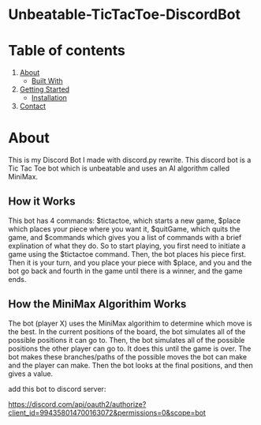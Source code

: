 # Unbeatable-TicTacToe-DiscordBot 

# Table of contents
1. [About](#about)
    * [Built With](#builtwith)
2. [Getting Started](#gettingstarted)
    * [Installation](#installation) 
3. [Contact](#contact)

# About <a name="about"></a>
This is my Discord Bot I made with discord.py rewrite. This discord bot is a Tic Tac Toe bot which is unbeatable and uses an AI algorithm called MiniMax.

## How it Works
This bot has 4 commands: $tictactoe, which starts a new game, $place which places your piece where you want it, $quitGame, which quits the game, and $commands which gives you a list of commands with a brief explination of what they do. So to start playing, you first need to initiate a game using the $tictactoe command. Then, the bot places his piece first. Then it is your turn, and you place your piece with $place, and you and the bot go back and fourth in the game until there is a winner, and the game ends. 

## How the MiniMax Algorithim Works
The bot (player X) uses the MiniMax algorithim to determine which move is the best. In the current positions of the board, the bot simulates all of the possible positions it can go to. Then, the bot simulates all of the possible positions the other player can go to. It does this until the game is over. The bot makes these branches/paths of the possible moves the bot can make and the player can make. Then the bot looks at the final positions, and then gives a value.

add this bot to discord server:


https://discord.com/api/oauth2/authorize?client_id=994358014700163072&permissions=0&scope=bot

